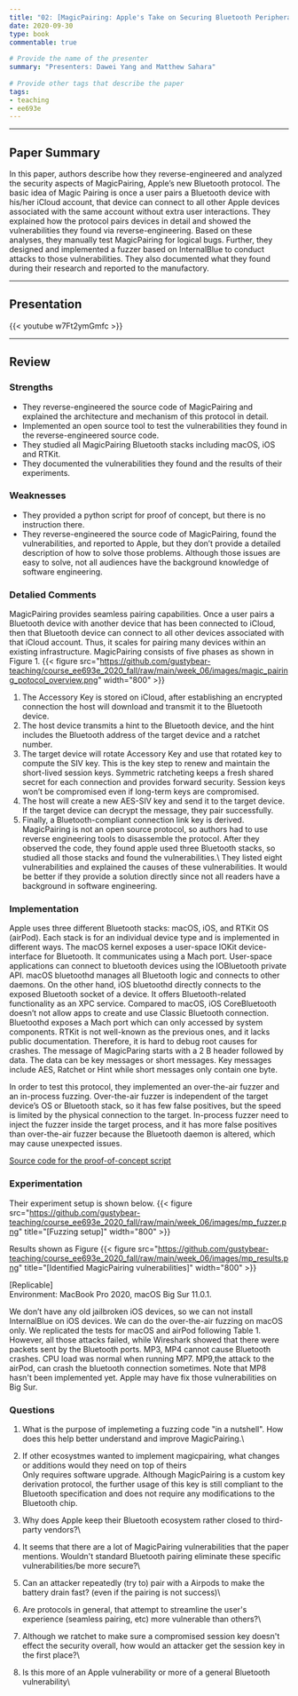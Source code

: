 ```yaml
---
title: "02: [MagicPairing: Apple's Take on Securing Bluetooth Peripherals] by [D Heinze, J. Classen, and Felix Rohrbach]"
date: 2020-09-30
type: book
commentable: true
 
# Provide the name of the presenter
summary: "Presenters: Dawei Yang and Matthew Sahara"
 
# Provide other tags that describe the paper
tags:
- teaching
- ee693e
---
```

 
***
## Paper Summary
In this paper, authors describe how they reverse-engineered and analyzed the security aspects of MagicPairing, Apple’s new Bluetooth protocol. The basic idea of Magic Pairing is once a user pairs a Bluetooth device with his/her iCloud account, that device can connect to all other Apple devices associated with the same account without extra user interactions. They explained how the protocol pairs devices in detail and showed the vulnerabilities they found via reverse-engineering. Based on these analyses, they manually test MagicPairing for logical bugs. Further, they designed and implemented a fuzzer based on InternalBlue to conduct attacks to those vulnerabilities. They also documented what they found during their research and reported to the manufactory.
***
 
## Presentation
{{< youtube w7Ft2ymGmfc >}}
***
 
## Review
### Strengths
- They reverse-engineered the source code of MagicPairing and explained the architecture and mechanism of this protocol in detail. 
- Implemented an open source tool to test the vulnerabilities they found in the reverse-engineered source code.
- They studied all MagicPairing Bluetooth stacks including macOS, iOS and RTKit.
- They documented the vulnerabilities they found and the results of their experiments.
 
### Weaknesses
- They provided a python script for proof of concept, but there is no instruction there. 
- They reverse-engineered the source code of MagicPairing, found the vulnerabilities, and reported to Apple, but they don’t provide a detailed description of how to solve those problems. Although those issues are easy to solve, not all audiences have the background knowledge of software engineering.
 
### Detalied Comments
MagicPairing provides seamless pairing capabilities. Once a user pairs a Bluetooth device with another device that has been connected to iCloud, then that Bluetooth device can connect to all other devices associated with that iCloud account. Thus, it scales for pairing many devices within an existing infrastructure.
MagicPairing consists of five phases as shown in Figure 1.
{{< figure src="https://github.com/gustybear-teaching/course_ee693e_2020_fall/raw/main/week_06/images/magic_pairing_potocol_overview.png" width="800" >}}
1. The Accessory Key is stored on iCloud, after establishing an encrypted connection the host will download and transmit it to the Bluetooth device. 
2. The host device transmits a hint to the Bluetooth device, and the hint includes the Bluetooth address of the target device and a ratchet number.
3. The target device will rotate Accessory Key and use that rotated key to compute the SIV key. This is the key step to renew and maintain the short-lived session keys. Symmetric ratcheting keeps a fresh shared secret for each connection and provides forward security. Session keys won’t be compromised even if long-term keys are compromised.
4. The host will create a new AES-SIV key and send it to the target device. If the target device can decrypt the message, they pair successfully.
5. Finally, a Bluetooth-compliant connection link key is derived.
MagicPairing is not an open source protocol, so authors had to use reverse engineering tools to disassemble the protocol. After they observed the code, they found apple used three Bluetooth stacks, so studied all those stacks and found the vulnerabilities.\ 
They listed eight vulnerabilities and explained the causes of these vulnerabilities. It would be better if they provide a solution directly since not all readers have a background in software engineering. 
 
### Implementation
Apple uses three different Bluetooth stacks: macOS, iOS, and RTKit OS (airPod). Each stack is for an individual device type and is implemented in different ways. The macOS kernel exposes a user-space IOKit device-interface for Bluetooth. It communicates using a Mach port. User-space applications can connect to bluetooth devices using the IOBluetooth private API. macOS bluetoothd manages all Bluetooth logic and connects to other daemons. On the other hand, iOS bluetoothd directly connects to the exposed Bluetooth socket of a device. It offers Bluetooth-related functionality as an XPC service. Compared to macOS, iOS CoreBluetooth doesn’t not allow apps to create and use Classic Bluetooth connection. Bluetoothd exposes a Mach port which can only accessed by system components. RTKit is not well-known as the previous ones, and it lacks public documentation. Therefore, it is hard to debug root causes for crashes. The message of MagicParing starts with a 2 B header followed by data. The data can be key messages or short messages. Key messages include AES, Ratchet or Hint while short messages only contain one byte.


In order to test this protocol, they implemented an over-the-air fuzzer and an in-process fuzzing. Over-the-air fuzzer is independent of the target device’s OS or Bluetooth stack, so it has few false positives, but the speed is limited by the physical connection to the target. In-process fuzzer need to inject the fuzzer inside the target process, and it has more false positives than over-the-air fuzzer because the Bluetooth daemon is altered, which may cause unexpected issues.
 
[Source code for the proof-of-concept script](https://github.com/seemoo-lab/internalblue/blob/master/doc/macos.md)
 
### Experimentation
Their experiment setup is shown below.
{{< figure src="https://github.com/gustybear-teaching/course_ee693e_2020_fall/raw/main/week_06/images/mp_fuzzer.png" title="[Fuzzing setup]" width="800" >}}
 
Results shown as Figure 
{{< figure src="https://github.com/gustybear-teaching/course_ee693e_2020_fall/raw/main/week_06/images/mp_results.png" title="[Identified MagicPairing vulnerabilities]" width="800" >}}


[Replicable]\
Environment: MacBook Pro 2020, macOS Big Sur 11.0.1.

We don’t have any old jailbroken iOS devices, so we can not install InternalBlue on iOS devices. We can do the over-the-air fuzzing on macOS only. We replicated the tests for macOS and airPod following Table 1. However, all those attacks failed, while Wireshark showed that there were packets sent by the Bluetooth ports. MP3, MP4 cannot cause Bluetooth crashes. CPU load was normal when running MP7. MP9,the attack to the airPod, can crash the bluetooth connection sometimes. Note that MP8 hasn't been implemented yet. Apple may have fix those vulnerabilities on Big Sur.
 
### Questions
1. What is the purpose of implemeting a fuzzing code "in a nutshell". How does this help better understand and improve MagicPairing.\
 
 
2. If other ecosystmes wanted to implement magicpairing, what changes or additions would they need on top of theirs\
Only requires software upgrade. Although MagicPairing is a custom key derivation protocol, the further usage of this key is still compliant to the Bluetooth specification and does not require any modifications to the Bluetooth chip. 
3. Why does Apple keep their Bluetooth ecosystem rather closed to third-party vendors?\
 
4. It seems that there are a lot of MagicPairing vulnerabilities that the paper mentions. Wouldn't standard Bluetooth pairing eliminate these specific vulnerabilities/be more secure?\
 
5. Can an attacker repeatedly (try to) pair with a Airpods to make the battery drain fast? (even if the pairing is not success)\
 
6. Are protocols in general, that attempt to streamline the user's experience (seamless pairing, etc) more vulnerable than others?\
 
7. Although we ratchet to make sure a compromised session key doesn't effect the security overall, how would an attacker get the session key in the first place?\
 
8. Is this more of an Apple vulnerability or more of a general Bluetooth vulnerability\
 

